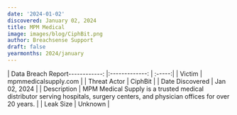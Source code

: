 ```yaml
---
date: '2024-01-02'
discovered: January 02, 2024
title: MPM Medical
image: images/blog/CiphBit.png
author: Breachsense Support
draft: false
yearmonths: 2024/january
---
```


| Data Breach Report------------:     |:-------------:    | :-----:|
| Victim      | mpmmedicalsupply.com      | 
| Threat Actor      | CiphBit      | 
| Date Discovered      | Jan 02, 2024      | 
| Description      | MPM Medical Supply is a trusted medical distributor serving hospitals, surgery centers, and physician offices for over 20 years.      | 
| Leak Size      | Unknown      | 

